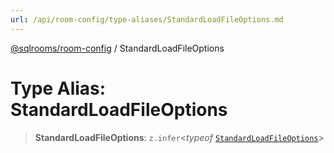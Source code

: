 ```yaml
---
url: /api/room-config/type-aliases/StandardLoadFileOptions.md
---
```

[@sqlrooms/room-config](../index.md) / StandardLoadFileOptions

# Type Alias: StandardLoadFileOptions

> **StandardLoadFileOptions**: `z.infer`<*typeof* [`StandardLoadFileOptions`](../variables/StandardLoadFileOptions.md)>
